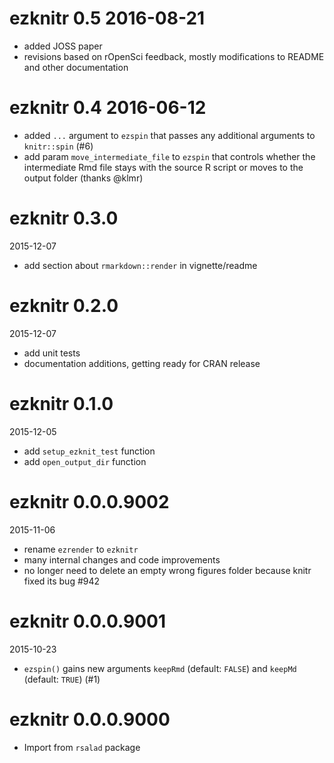 # ezknitr 0.5 2016-08-21

- added JOSS paper
- revisions based on rOpenSci feedback, mostly modifications to README and other documentation

# ezknitr 0.4 2016-06-12

- added `...` argument to `ezspin` that passes any additional arguments to `knitr::spin` (#6)
- add param `move_intermediate_file` to `ezspin` that controls whether the intermediate Rmd file stays with the source R script or moves to the output folder (thanks @klmr)  

# ezknitr 0.3.0

2015-12-07

- add section about `rmarkdown::render` in vignette/readme

# ezknitr 0.2.0

2015-12-07

- add unit tests
- documentation additions, getting ready for CRAN release

# ezknitr 0.1.0

2015-12-05

- add `setup_ezknit_test` function
- add `open_output_dir` function

# ezknitr 0.0.0.9002

2015-11-06

- rename `ezrender` to `ezknitr`
- many internal changes and code improvements
- no longer need to delete an empty wrong figures folder because knitr fixed its bug #942 

# ezknitr 0.0.0.9001

2015-10-23

- `ezspin()` gains new arguments `keepRmd` (default: `FALSE`) and `keepMd` (default: `TRUE`) (#1)

# ezknitr 0.0.0.9000

- Import from `rsalad` package
